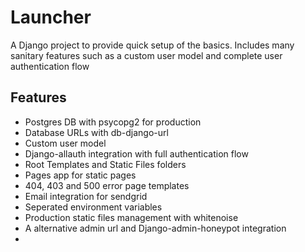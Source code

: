 # Launcher
A Django project to provide quick setup of the basics. Includes many sanitary features such as a custom user model and complete user authentication flow

## Features
* Postgres DB with psycopg2 for production
* Database URLs with db-django-url
* Custom user model
* Django-allauth integration with full authentication flow
* Root Templates and Static Files folders
* Pages app for static pages
* 404, 403 and 500 error page templates     
* Email integration for sendgrid
* Seperated environment variables
* Production static files management with whitenoise
* A alternative admin url and Django-admin-honeypot integration
* 

